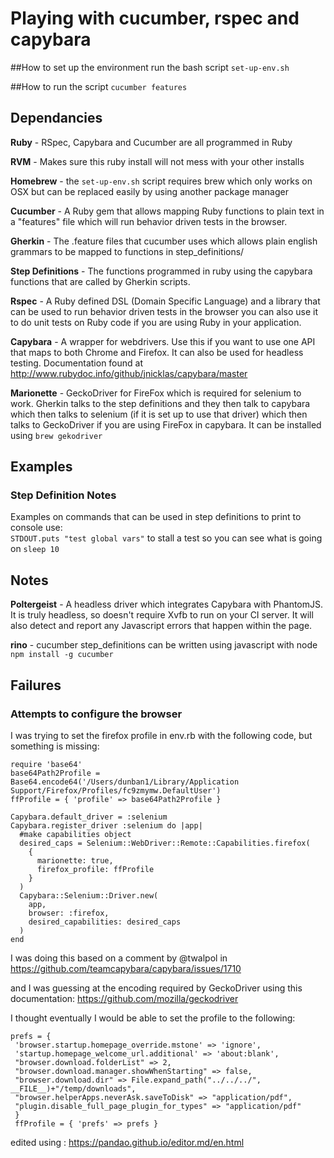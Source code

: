 # Playing with cucumber, rspec and capybara 


##How to set up the environment
run the bash script `set-up-env.sh`

##How to run the script
`cucumber features`

## Dependancies
**Ruby** - RSpec, Capybara and Cucumber are all programmed in Ruby

**RVM** - Makes sure this ruby install will not mess with your other installs

**Homebrew** - the `set-up-env.sh` script requires brew which only works on OSX but can be replaced easily by using another package manager 

**Cucumber** - A Ruby gem that allows mapping Ruby functions to plain text in a "features" file which will run behavior driven tests in the browser.

**Gherkin** - The .feature files that cucumber uses which allows plain english grammars to be mapped to functions in step_definitions/

**Step Definitions** - The functions programmed in ruby using the capybara functions that are called by Gherkin scripts.

**Rspec** - A Ruby defined DSL (Domain Specific Language) and a library that can be used to run behavior driven tests in the browser you can also use it to do unit tests on Ruby code if you are using Ruby in your application.

**Capybara** - A wrapper for webdrivers. Use this if you want to use one API that maps to both Chrome and Firefox. It can also be used for headless testing. Documentation found at http://www.rubydoc.info/github/jnicklas/capybara/master

**Marionette** - GeckoDriver for FireFox which is required for selenium to work. Gherkin talks to the step definitions and they then talk to capybara which then talks to selenium (if it is set up to use that driver) which then talks to GeckoDriver if you are using FireFox in capybara. It can be installed using `brew gekodriver`



## Examples

### Step Definition Notes

Examples on commands that can be used in step definitions
to print to console use:  
`STDOUT.puts "test global vars"`
to stall a test so you can see what is going on
`sleep 10`

## Notes
**Poltergeist** - A headless driver which integrates Capybara with PhantomJS. It is truly headless, so doesn't require Xvfb to run on your CI server. It will also detect and report any Javascript errors that happen within the page.

**rino** - cucumber step_definitions can be written using javascript with node `npm install -g cucumber`

## Failures

### Attempts to configure the browser

I was trying to set the firefox profile in env.rb with the following code, but something is missing:
```
require 'base64'
base64Path2Profile = Base64.encode64('/Users/dunban1/Library/Application Support/Firefox/Profiles/fc9zmymw.DefaultUser')
ffProfile = { 'profile' => base64Path2Profile }

Capybara.default_driver = :selenium
Capybara.register_driver :selenium do |app|
  #make capabilities object  
  desired_caps = Selenium::WebDriver::Remote::Capabilities.firefox(
    {
      marionette: true,
      firefox_profile: ffProfile
    }
  )
  Capybara::Selenium::Driver.new(
    app,
    browser: :firefox,
    desired_capabilities: desired_caps
  )
end
```

I was doing this based on a comment by @twalpol in https://github.com/teamcapybara/capybara/issues/1710

and I was guessing at the encoding required by GeckoDriver using this documentation:
https://github.com/mozilla/geckodriver

I thought eventually I would be able to set the profile to the following:
```
prefs = {
 'browser.startup.homepage_override.mstone' => 'ignore',
 'startup.homepage_welcome_url.additional' => 'about:blank',
 "browser.download.folderList" => 2,
 "browser.download.manager.showWhenStarting" => false,
 "browser.download.dir" => File.expand_path("../../../", __FILE__)+"/temp/downloads",
 "browser.helperApps.neverAsk.saveToDisk" => "application/pdf",
 "plugin.disable_full_page_plugin_for_types" => "application/pdf"
 }
 ffProfile = { 'prefs' => prefs }
```

edited using : https://pandao.github.io/editor.md/en.html
